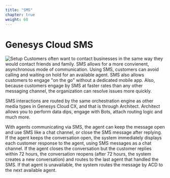 ```yaml
---
title: "SMS"
chapter: true
weight: 60
---
```

# Genesys Cloud SMS
![Setup](/images/SMSsetup-768x300.jpg)
Customers often want to contact businesses in the same way they would contact friends and family. SMS allows for a more convienent, asynchronous mode of communication. Using SMS, customers can avoid calling and waiting on hold for an available agent. SMS also allows customers to engage "on the go" without a dedicated mobile app. Also, because customers engage by SMS at faster rates than any other messaging channel, the organization can resolve issues more quickly.

SMS interactions are routed by the same orchestration engine as other media types in Genesys Cloud CX, and that is through Architect. Architect allows you to perform data dips, engage with Bots, attach routing logic and much more. 

With agents communicating via SMS, the agent can keep the message open and use SMS like a chat channel, or close the SMS message after replying. If the agent keeps the conversation open, the system immediately displays each customer response to the agent, using SMS messages as a chat channel. If the agent closes the conversation but the customer replies within 72 hours, the conversation reopens (after 72 hours, the system creates a new conversation) and routes to the last agent that handled the SMS. If that agent is unavailable, the system routes the message by ACD to the next available agent.



